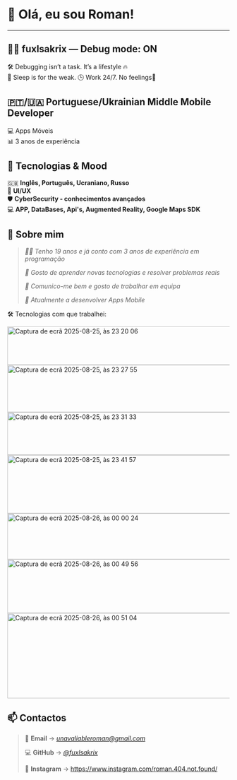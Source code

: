 # 👋 Olá, eu sou Roman!

---

## 🧑‍💻 fuxlsakrix — Debug mode: ON

🛠️ Debugging isn’t a task. It’s a lifestyle 🔥  
🚫 Sleep is for the weak. 🕒 Work 24/7. No feelings🧊


## 🇵🇹/🇺🇦 Portuguese/Ukrainian Middle Mobile Developer  
💻 Apps Móveis  
📊 3 anos de experiência


## 🔎 Tecnologias & Mood

🇬🇧 **Inglês, Português, Ucraniano, Russo**  
🎨 **UI/UX**  
🛡️ **CyberSecurity - conhecimentos avançados**  
💻 **APP, DataBases, Api's, Augmented Reality, Google Maps SDK**


## 🚀 Sobre mim

> _👨‍💻 Tenho 19 anos e já conto com 3 anos de experiência em programação_
> 
> _🧠 Gosto de aprender novas tecnologias e resolver problemas reais_
> 
> _🤝 Comunico-me bem e gosto de trabalhar em equipa_
> 
> _🔭 Atualmente a desenvolver Apps Mobile_

🛠️ Tecnologias com que trabalhei:

<img width="998" height="87" alt="Captura de ecrã 2025-08-25, às 23 20 06" src="https://github.com/user-attachments/assets/aeb11765-c874-45d0-ab65-501ea1bb1481" />
<img width="1148" height="107" alt="Captura de ecrã 2025-08-25, às 23 27 55" src="https://github.com/user-attachments/assets/937cd2c5-daa7-43d6-8579-6ecddcb5f14b" />
<img width="1141" height="97" alt="Captura de ecrã 2025-08-25, às 23 31 33" src="https://github.com/user-attachments/assets/5aeb7a2a-866b-4bc0-83c0-b4edce2bccd3" />
<img width="1145" height="132" alt="Captura de ecrã 2025-08-25, às 23 41 57" src="https://github.com/user-attachments/assets/df6b0f65-0b9b-4fad-93eb-c370498ec1dd" />
<img width="1124" height="104" alt="Captura de ecrã 2025-08-26, às 00 00 24" src="https://github.com/user-attachments/assets/200f9764-a9b3-459e-a04d-d67524644601" />
<img width="1340" height="122" alt="Captura de ecrã 2025-08-26, às 00 49 56" src="https://github.com/user-attachments/assets/d36ea27a-4852-4336-9dec-2c954881d17a" />
<img width="1314" height="193" alt="Captura de ecrã 2025-08-26, às 00 51 04" src="https://github.com/user-attachments/assets/56bad510-e485-4886-babd-23a93ab18bc7" />


## 📫 Contactos

> 📧 **Email** → _[unavaliableroman@gmail.com](https://mail.google.com/mail/?view=cm&fs=1&to=unavaliableroman@gmail.com)_
> 
> 💻 **GitHub** → _[@fuxlsakrix](https://github.com/fuxlsakrix)_
> 
> 📸 **Instagram** → https://www.instagram.com/roman.404.not.found/



